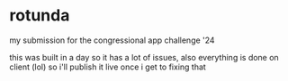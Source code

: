 # rotunda
my submission for the congressional app challenge '24

this was built in a day so it has a lot of issues, also everything is done on client (lol) so i'll publish it live once i get to fixing that
